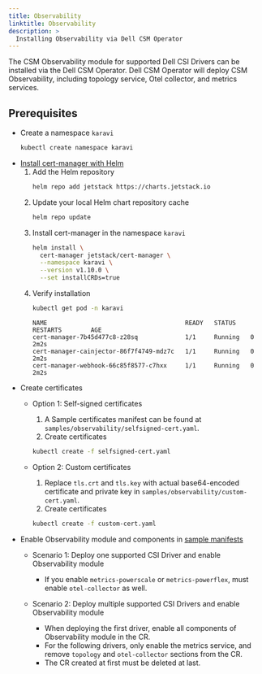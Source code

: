 ```yaml
---
title: Observability
linktitle: Observability
description: >
  Installing Observability via Dell CSM Operator
---
```


The CSM Observability module for supported Dell CSI Drivers can be installed via the Dell CSM Operator. Dell CSM Operator will deploy CSM Observability, including topology service, Otel collector, and metrics services.

## Prerequisites

- Create a namespace `karavi`
  ```bash
  kubectl create namespace karavi
  ```
- [Install cert-manager with Helm](https://cert-manager.io/docs/installation/helm/)
    1. Add the Helm repository
        ```bash
        helm repo add jetstack https://charts.jetstack.io
        ```
    2. Update your local Helm chart repository cache
        ```bash
        helm repo update
        ```
    3. Install cert-manager in the namespace `karavi`
        ```bash
        helm install \
          cert-manager jetstack/cert-manager \
          --namespace karavi \
          --version v1.10.0 \
          --set installCRDs=true
        ```
    4. Verify installation
        ```bash
        kubectl get pod -n karavi
        ```
        ```
        NAME                                      READY   STATUS    RESTARTS        AGE
        cert-manager-7b45d477c8-z28sq             1/1     Running   0               2m2s
        cert-manager-cainjector-86f7f4749-mdz7c   1/1     Running   0               2m2s
        cert-manager-webhook-66c85f8577-c7hxx     1/1     Running   0               2m2s
        ```
- Create certificates
    - Option 1: Self-signed certificates
		1. A Sample certificates manifest can be found at `samples/observability/selfsigned-cert.yaml`.
		2. Create certificates
      ```bash
      kubectl create -f selfsigned-cert.yaml
      ```

    - Option 2: Custom certificates
		1. Replace `tls.crt` and `tls.key` with actual base64-encoded certificate and private key in `samples/observability/custom-cert.yaml`.
		2. Create certificates
      ```bash
      kubectl create -f custom-cert.yaml
      ```
- Enable Observability module and components in [sample manifests](https://github.com/dell/csm-operator/tree/main/samples)
    - Scenario 1: Deploy one supported CSI Driver and enable Observability module
      - If you enable `metrics-powerscale` or `metrics-powerflex`, must enable `otel-collector` as well.
    
    - Scenario 2: Deploy multiple supported CSI Drivers and enable Observability module
      - When deploying the first driver, enable all components of Observability module in the CR. 
      - For the following drivers, only enable the metrics service, and remove `topology` and `otel-collector` sections from the CR.
      - The CR created at first must be deleted at last.